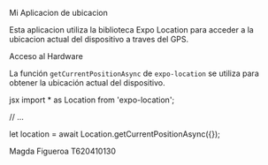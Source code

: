 Mi Aplicacion de ubicacion

Esta aplicacion utiliza la biblioteca Expo Location para acceder a la ubicacion actual del dispositivo a traves del GPS.

Acceso al Hardware

La función `getCurrentPositionAsync` de `expo-location` se utiliza para obtener la ubicación actual del dispositivo.

jsx
import * as Location from 'expo-location';

// ...

let location = await Location.getCurrentPositionAsync({});

Magda Figueroa
T620410130
